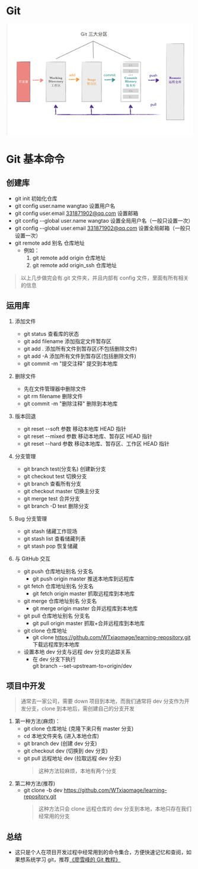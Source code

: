 # Git

![git工作原理图](./images/git_three_rigon.png)

# Git 基本命令

## 创建库

- git init 初始化仓库
- git config user.name wangtao 设置用户名
- git config user.email 331871902@qq.com 设置邮箱
- git config --global user.name wangtao 设置全局用户名（一般只设置一次）
- git config --global user.email 331871902@qq.com 设置全局邮箱（一般只设置一次）
- git remote add 别名 仓库地址
  - 例如：
    1. git remote add origin 仓库地址
    2. git remote add origin_ssh 仓库地址

> 以上几步做完会有.git 文件夹，并且内部有 config 文件，里面有所有相关的信息

## 运用库

1. 添加文件

   - git status 查看库的状态
   - git add filename 添加指定文件暂存区
   - git add . 添加所有文件到暂存区(不包括删除文件)
   - git add -A 添加所有文件到暂存区(包括删除文件)
   - git commit -m "提交注释" 提交到本地库

2. 删除文件

   - 先在文件管理器中删除文件
   - git rm filename 删除文件
   - git commit -m "删除注释" 删除到本地库

3. 版本回退

   - git reset --soft 参数 移动本地库 HEAD 指针
   - git reset --mixed 参数 移动本地库、暂存区 HEAD 指针
   - git reset --hard 参数 移动本地库、暂存区、工作区 HEAD 指针

4. 分支管理

   - git branch test(分支名) 创建新分支
   - git checkout test 切换分支
   - git branch 查看所有分支
   - git checkout master 切换主分支
   - git merge test 合并分支
   - git branch -D test 删除分支

5. Bug 分支管理

   - git stash 储藏工作现场
   - git stash list 查看储藏列表
   - git stash pop 恢复储藏

6. 与 GitHub 交互

   - git push 仓库地址别名 分支名
     - git push origin master 推送本地库到远程库
   - git fetch 仓库地址别名 分支名
     - git fetch origin master 抓取远程库到本地库
   - git merge 仓库地址别名 分支名
     - git merge origin master 合并远程库到本地库
   - git pull 仓库地址别名 分支名
     - git pull origin master 抓取+合并远程库到本地库
   - git clone 仓库地址
     - git clone https://github.com/WTxiaomage/learning-repository.git 下载远程库到本地库
   - 设置本地 dev 分支与远程 dev 分支的追踪关系
     - 在 dev 分支下执行  
        git branch --set-upstream-to=origin/dev

## 项目中开发

> 通常去一家公司，需要 down 项目到本地，而我们通常将 dev 分支作为开发分支，clone 到本地后，需创建自己的分支开发

1. 第一种方法(麻烦)：
   - git clone 仓库地址 (克隆下来只有 master 分支)
   - cd 本地文件夹名 (进入本地仓库)
   - git branch dev (创建 dev 分支)
   - git checkout dev (切换到 dev 分支)
   - git pull 远程地址 dev (拉取远程 dev 分支)
     > 这种方法较麻烦，本地有两个分支
2. 第二种方法(推荐)
   - git clone -b dev https://github.com/WTxiaomage/learning-repository.git
     > 这种方法只会 clone 远程仓库的 dev 分支到本地，本地只存在我们经常用的分支

## 总结

- 这只是个人在项目开发过程中经常用到的命令集合，方便快速记忆和查阅，如果想系统学习 git，推荐[《廖雪峰的 Git 教程》](https://www.liaoxuefeng.com/wiki/896043488029600)
